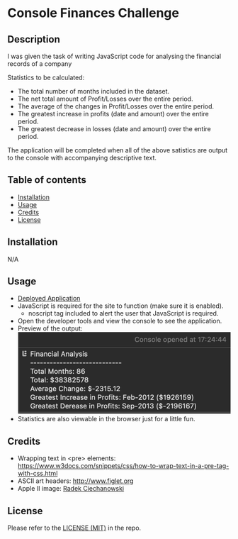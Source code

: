 # Console Finances Challenge

## Description

I was given the task of writing JavaScript code for analysing the financial records of a company

Statistics to be calculated:
- The total number of months included in the dataset.
- The net total amount of Profit/Losses over the entire period.
- The average of the changes in Profit/Losses over the entire period.
- The greatest increase in profits (date and amount) over the entire period.
- The greatest decrease in losses (date and amount) over the entire period.

The application will be completed when all of the above satistics are output to the console with accompanying descriptive text.

## Table of contents
- [Installation](#installation)
- [Usage](#usage)
- [Credits](#credits)
- [License](#license)

## Installation
N/A

## Usage
- [Deployed Application](https://trunten.github.io/ubbc-console-finances/)
- JavaScript is required for the site to function (make sure it is enabled).
    - noscript tag included to alert the user that JavaScript is required.
- Open the developer tools and view the console to see the application.
- Preview of the output:
[![Application Screenshot](./assets/images/application-screenshot.png)](https://trunten.github.io/ubbc-console-finances/)
- Statistics are also viewable in the browser just for a little fun.

## Credits
- Wrapping text in \<pre\> elements: https://www.w3docs.com/snippets/css/how-to-wrap-text-in-a-pre-tag-with-css.html
- ASCII art headers: http://www.figlet.org
- Apple II image: [Radek Ciechanowski](https://dribbble.com/shots/14577323-Apple-II-Model-E-8-bit-Microcomputer)

## License
Please refer to the [LICENSE (MIT)](LICENSE) in the repo.